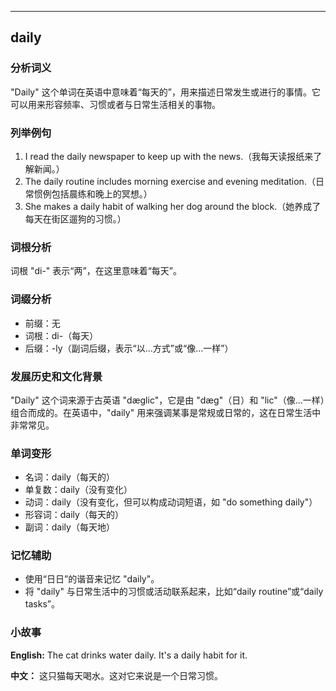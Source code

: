 
---------------
## daily
### 分析词义
"Daily" 这个单词在英语中意味着“每天的”，用来描述日常发生或进行的事情。它可以用来形容频率、习惯或者与日常生活相关的事物。

### 列举例句
1. I read the daily newspaper to keep up with the news.（我每天读报纸来了解新闻。）
2. The daily routine includes morning exercise and evening meditation.（日常惯例包括晨练和晚上的冥想。）
3. She makes a daily habit of walking her dog around the block.（她养成了每天在街区遛狗的习惯。）

### 词根分析
词根 "di-" 表示“两”，在这里意味着“每天”。

### 词缀分析
- 前缀：无
- 词根：di-（每天）
- 后缀：-ly（副词后缀，表示“以...方式”或“像...一样”）

### 发展历史和文化背景
"Daily" 这个词来源于古英语 "dæglic"，它是由 "dæg"（日）和 "lic"（像...一样）组合而成的。在英语中，"daily" 用来强调某事是常规或日常的，这在日常生活中非常常见。

### 单词变形
- 名词：daily（每天的）
- 单复数：daily（没有变化）
- 动词：daily（没有变化，但可以构成动词短语，如 "do something daily"）
- 形容词：daily（每天的）
- 副词：daily（每天地）

### 记忆辅助
- 使用“日日”的谐音来记忆 "daily"。
- 将 "daily" 与日常生活中的习惯或活动联系起来，比如“daily routine”或“daily tasks”。

### 小故事
**English:**
The cat drinks water daily. It's a daily habit for it.

**中文：**
这只猫每天喝水。这对它来说是一个日常习惯。

